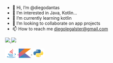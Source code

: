 - 👋 Hi, I’m @diegodantas
- 👀 I’m interested in Java, Kotlin...
- 🌱 I’m currently learning kotlin
- 💞️ I’m looking to collaborate on app projects
- 📫 How to reach me diegolegalster@gmail.com

<div>
  <a href="https://github.com/diegodantas">
  <img height="180em" src="https://github-readme-stats.vercel.app/api?username=diegodantas&show_icons=true&theme=dracula&include_all_commits=true&count_private=true"/>
  <img height="180em" src="https://github-readme-stats.vercel.app/api/top-langs/?username=diegodantas&layout=compact&langs_count=7&theme=dracula"/>
</div>
  <div style="display: inline_block"><br>
  <img align="center" alt="Diego-Java" height="30" width="40" src="https://raw.githubusercontent.com/devicons/devicon/master/icons/java/java-original.svg">
  <img align="center" alt="Diego-Java" height="30" width="40" src="https://raw.githubusercontent.com/devicons/devicon/master/icons/kotlin/kotlin-original.svg">
    <img align="center" alt="Diego-Java" height="30" width="40" src="https://raw.githubusercontent.com/devicons/devicon/master/icons/python/python-original.svg">
</div>
